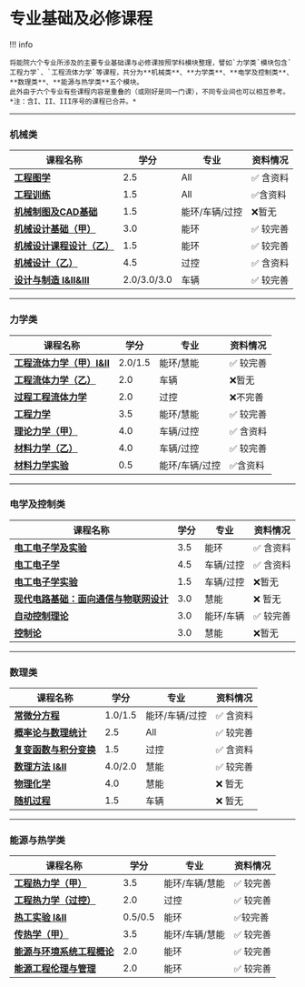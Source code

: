 # 专业基础及必修课程

!!! info 

    将能院六个专业所涉及的主要专业基础课与必修课按照学科模块整理，譬如`力学类`模块包含`工程力学`、`工程流体力学`等课程，共分为**机械类**、**力学类**、**电学及控制类**、**数理类**、**能源与热学类**五个模块。
    此外由于六个专业有些课程内容是重叠的（或刚好是同一门课），不同专业间也可以相互参考。
    *注：含I、II、III序号的课程已合并。*
  
 --- 

### 机械类  

| 课程名称                  | 学分  | 专业 | 资料情况 |
| -------                   | ----- | ---- | ------------| 
| [**工程图学**](./fundamental/工程图学.md)                |   2.5  |  All  |   :white_check_mark: 含资料  |
| [**工程训练**](./fundamental/工程训练.md)                |   1.5  |  All  |   :white_check_mark:含资料 |
| [**机械制图及CAD基础**](./fundamental/机械制图及CAD基础.md)    | 1.5  |  能环/车辆/过控  |   :x:暂无 | 
| [**机械设计基础（甲）**](./fundamental/机械设计基础（甲）.md)   | 3.0  |  能环  | :white_check_mark: 较完善   |
| [**机械设计课程设计（乙）**](./professional/机械设计课程设计（乙）.md)  |  1.5    |  能环 |  :white_check_mark: 较完善   |
| [**机械设计（乙）**](../routes/ProcessControl/Route/机械设计（乙）.md)    | 4.5  |  过控  |   :white_check_mark: 含资料 |
| [**设计与制造 I&II&III**](../routes/Vehicles/Route/设计与制造.md)    | 2.0/3.0/3.0  |  车辆  |  :white_check_mark: 较完善 |

---

### 力学类

| 课程名称                  | 学分  | 专业 |  资料情况 |
| -------                   | ----- | ---- | ------------| 
| [**工程流体力学（甲）I&II**](./fundamental/工程流体力学（甲）.md)                |   2.0/1.5  |  能环/慧能  |   :white_check_mark: 较完善  |
| [**工程流体力学（乙）**](../routes/Vehicles/Route/工程流体力学（乙）.md)                |   2.0  |  车辆  |    :x:暂无 |
| [**过程工程流体力学**](../routes/ProcessControl/Route/过程工程流体力学.md)    | 2.0  |  过控  |    :x:不完善 | 
| [**工程力学**](./fundamental/工程力学.md)   | 3.5  |  能环/慧能  |   :white_check_mark: 较完善   |
| [**理论力学（甲）**](./fundamental/理论力学（甲）.md)  |  4.0    |  车辆/过控 | :white_check_mark: 含资料   |
| [**材料力学（乙）**](./fundamental/材料力学（乙）.md)    | 4.0  |  车辆/过控  |   :white_check_mark: 较完善 |
| [**材料力学实验**](./fundamental/材料力学实验.md)    | 0.5  |  能环/车辆/过控  |   :white_check_mark:含资料 |

---

### 电学及控制类

| 课程名称                  | 学分  | 专业 |资料情况 |
| -------                   | ----- | ---- | ------------| 
| [**电工电子学及实验**](./fundamental/电工电子学及实验.md)                |   3.5  |  能环  |   :white_check_mark: 含资料  |
| [**电工电子学**](./fundamental/电工电子学.md)                |   4.5  |  车辆/过控  |     :white_check_mark: 含资料 |
| [**电工电子学实验**](./fundamental/电工电子学实验.md)    | 1.5  |  车辆/过控  |   :x:暂无 | 
| [**现代电路基础：面向通信与物联网设计**](./fundamental/现代电路基础：面向通信与物联网设计.md)  |  3.0    |  慧能 |   :x: 暂无   |
| [**自动控制理论**](./professional/自动控制理论.md)   | 3.0  |  能环/车辆  |    :white_check_mark: 较完善   |
| [**控制论**](./fundamental/控制论.md)    | 3.0  |  慧能  |   :x:暂无 |

---

### 数理类

| 课程名称                  | 学分  | 专业 | 资料情况 |
| -------                   | ----- | ---- | ------------| 
| [**常微分方程**](./fundamental/常微分方程.md)                |   1.0/1.5  |  能环/车辆/过控  |   :white_check_mark: 含资料  |
| [**概率论与数理统计**](./fundamental/概率论及数理统计.md)                |   2.5  |  All  |   :white_check_mark: 较完善 |
| [**复变函数与积分变换**](./fundamental/复变函数与积分变换.md)    | 1.5  |  过控  | :white_check_mark: 含资料 | 
| [**数理方法 I&II**](./fundamental/数理方法.md)  |  4.0/2.0    |  慧能 | :white_check_mark: 较完善   |
| [**物理化学**](./fundamental/物理化学.md)   | 4.0  |  慧能  | :x: 暂无  |
| [**随机过程**](./fundamental/随机过程.md)   | 1.5  |  车辆  | :x: 暂无  |

---


### 能源与热学类

| 课程名称                  | 学分  | 专业 |  资料情况 |
| -------                   | ----- | ---- | ------------|
| [**工程热力学（甲）**](./professional/工程热力学（甲）.md)                |   3.5  |  能环/车辆/慧能  |   :white_check_mark: 较完善  |
| [**工程热力学（过控）**](../routes/ProcessControl/Route/工程热力学.md)                |   2.0 |  过控  |    :white_check_mark: 较完善 |
| [**热工实验 I&II**](./professional/热工实验.md)    | 0.5/0.5  |  能环  |  :white_check_mark:较完善 | 
| [**传热学（甲）**](./professional/传热学（甲）.md)  |  3.5    |  能环/车辆/慧能 |   :white_check_mark: 较完善   |
| [**能源与环境系统工程概论**](./professional/能源与环境系统工程概论.md)   | 2.0  |  能环  | :white_check_mark: 较完善  |
| [**能源工程伦理与管理**](./professional/能源工程伦理与管理.md)    | 2.0  |  能环 |  :white_check_mark: 较完善 |

